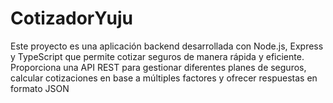 # CotizadorYuju
Este proyecto es una aplicación backend desarrollada con Node.js, Express y TypeScript que permite cotizar seguros de manera rápida y eficiente. Proporciona una API REST para gestionar diferentes planes de seguros, calcular cotizaciones en base a múltiples factores y ofrecer respuestas en formato JSON
